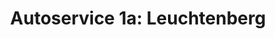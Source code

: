 ---
title: "Autoservice 1a: Leuchtenberg"
url: /simmerath/autoservice-1a-leuchtenberg/
shop: Autowerkstatt
---